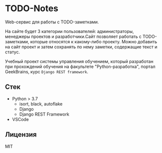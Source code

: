 # TODO-Notes

Web-сервис для работы с TODO-заметками.

На сайте будет 3 категории пользователей: администраторы, менеджеры проектов и разработчики.Сайт позволяет работать с TODO-заметками, которые относятся к какому-либо проекту. Можно добавить на сайт проект и затем сохранять по нему заметки, содержащие текст и статус. 

Учебный проект системы управления обучением, который разработан при прохождений обучения на факультете "Python-разработка", портал GeekBrains, курс `Django REST framework`.

## Стек

- Python > 3.7
  - isort, black, autoflake
  - Django
  - Django REST Framework
- VSCode

## Лицензия

MIT
